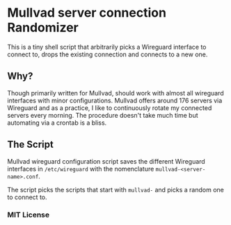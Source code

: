 # Mullvad server connection Randomizer

This is a tiny shell script that arbitrarily picks a Wireguard interface to connect to, drops the existing connection and connects to a new one.

## Why?
Though primarily written for Mullvad, should work with almost all wireguard interfaces with minor configurations. Mullvad offers around 176 servers via Wireguard and as a practice, I like to continuously rotate my connected servers every morning. The procedure doesn't take much time but automating via a crontab is a bliss.

## The Script
Mullvad wireguard configuration script saves the different Wireguard interfaces in `/etc/wireguard` with the nomenclature `mullvad-<server-name>.conf`.

The script picks the scripts that start with `mullvad-` and picks a random one to connect to.


### MIT License